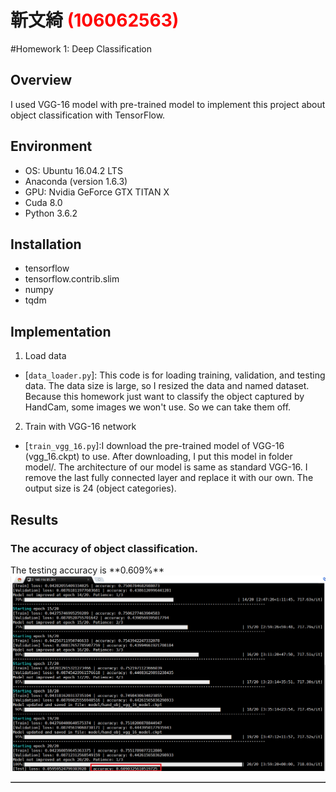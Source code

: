 # 靳文綺 <span style="color:red">(106062563)</span>

#Homework 1: Deep Classification

## Overview
I used VGG-16 model with pre-trained model to implement this project about object classification with TensorFlow.


## Environment
* OS: Ubuntu 16.04.2 LTS
* Anaconda (version 1.6.3)
* GPU: Nvidia GeForce GTX TITAN X
* Cuda 8.0
* Python 3.6.2


## Installation
* tensorflow
* tensorflow.contrib.slim
* numpy
* tqdm


## Implementation
1. Load data
- [`data_loader.py`]: This code is for loading training, validation, and testing data. The data size is large, so I resized the data and named dataset. Because this homework just want to classify the object captured by HandCam, some images we won't use. So we can take them off.

2. Train with VGG-16 network
- [`train_vgg_16.py`]:I download the pre-trained model of VGG-16 (vgg_16.ckpt) to use. After downloading, I put this model in folder model/. The architecture of our model is same as standard VGG-16. I remove the last fully connected layer and replace it with our own. The output size is 24 (object categories).


## Results
### The accuracy of object classification.
<table border=1>
<tr>
The testing accuracy is **0.609%**
</tr>

<tr>
<img src="results.png" alt="results" style="float:middle;">
</tr>
</table>


